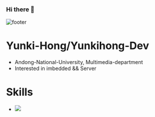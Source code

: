 ### Hi there 👋
![footer](https://capsule-render.vercel.app/api?section=footer)
# Yunki-Hong/Yunkihong-Dev
- Andong-National-University, Multimedia-department
- Interested in imbedded && Server

# Skills
- <img src="https://img.shields.io/badge/java-red?style=flat-square&logo=아이콘이름&logoColor=white&link=none"/>
